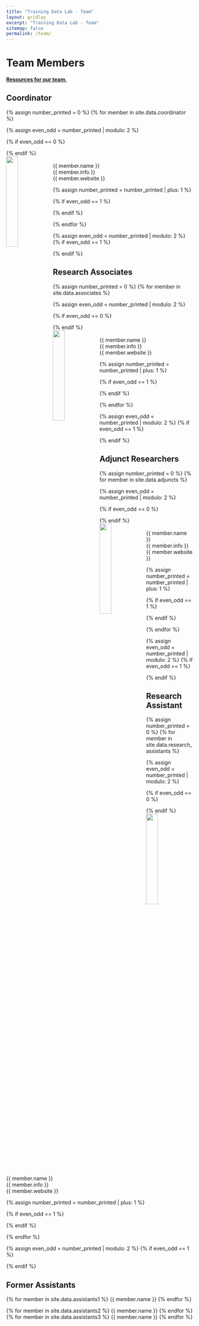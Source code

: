 ```yaml
---
title: "Training Data Lab - Team"
layout: gridlay
excerpt: "Training Data Lab - Team"
sitemap: false
permalink: /team/
---
```


# Team Members

<a href="https://training-datalab.com/resources"><strong>Resources for our team</strong>.</a>

## Coordinator
{% assign number_printed = 0 %}
{% for member in site.data.coordinator %}

{% assign even_odd = number_printed | modulo: 2 %}

{% if even_odd == 0 %}
<div class="row">
{% endif %}

<div class="col-sm-6 clearfix">
  <img src="{{ site.url }}{{ site.baseurl }}/images/team/{{ member.photo }}" class="img-responsive" width="25%" style="float: left" />
  <br>{{ member.name }}<br>
  {{ member.info }}<br>{{ member.website }}
</div>

{% assign number_printed = number_printed | plus: 1 %}

{% if even_odd == 1 %}
</div>
{% endif %}

{% endfor %}

{% assign even_odd = number_printed | modulo: 2 %}
{% if even_odd == 1 %}
</div>
{% endif %}

## Research Associates
{% assign number_printed = 0 %}
{% for member in site.data.associates %}

{% assign even_odd = number_printed | modulo: 2 %}

{% if even_odd == 0 %}
<div class="row">
{% endif %}

<div class="col-sm-6 clearfix">
  <img src="{{ site.url }}{{ site.baseurl }}/images/team/{{ member.photo }}" class="img-responsive" width="25%" style="float: left" />
  <!-- <h4>{{ member.name }}</h4> -->
  <br>{{ member.name }}<br>
  <!-- {{ member.info }}<br><{{ member.email }}><br>{{ member.website }}-->
  {{ member.info }}<br>{{ member.website }}
</div>

{% assign number_printed = number_printed | plus: 1 %}

{% if even_odd == 1 %}
</div>
{% endif %}

{% endfor %}

{% assign even_odd = number_printed | modulo: 2 %}
{% if even_odd == 1 %}
</div>
{% endif %}

## Adjunct Researchers
{% assign number_printed = 0 %}
{% for member in site.data.adjuncts %}

{% assign even_odd = number_printed | modulo: 2 %}

{% if even_odd == 0 %}
<div class="row">
{% endif %}

<div class="col-sm-6 clearfix">
  <img src="{{ site.url }}{{ site.baseurl }}/images/team/{{ member.photo }}" class="img-responsive" width="25%" style="float: left" />
  <!-- <h4>{{ member.name }}</h4> -->
  <br>{{ member.name }}<br>
  <!-- {{ member.info }}<br><{{ member.email }}><br>{{ member.website }}-->
  {{ member.info }}<br>{{ member.website }}
</div>

{% assign number_printed = number_printed | plus: 1 %}

{% if even_odd == 1 %}
</div>
{% endif %}

{% endfor %}

{% assign even_odd = number_printed | modulo: 2 %}
{% if even_odd == 1 %}
</div>
{% endif %}

## Research Assistant
{% assign number_printed = 0 %}
{% for member in site.data.research_assistants %}

{% assign even_odd = number_printed | modulo: 2 %}

{% if even_odd == 0 %}
<div class="row">
{% endif %}

<div class="col-sm-6 clearfix">
  <img src="{{ site.url }}{{ site.baseurl }}/images/team/{{ member.photo }}" class="img-responsive" width="25%" style="float: left" />
  <!-- <h4>{{ member.name }}</h4> -->
  <br>{{ member.name }}<br>
  <!-- {{ member.info }}<br><{{ member.email }}><br>{{ member.website }}-->
  {{ member.info }}<br>{{ member.website }}
</div>

{% assign number_printed = number_printed | plus: 1 %}

{% if even_odd == 1 %}
</div>
{% endif %}

{% endfor %}

{% assign even_odd = number_printed | modulo: 2 %}
{% if even_odd == 1 %}
</div>
{% endif %}

## Former Assistants
<div class="row">

<div class="col-sm-4 clearfix">

{% for member in site.data.assistants1 %}
{{ member.name }}
{% endfor %}
</div>

<div class="col-sm-4 clearfix">
{% for member in site.data.assistants2 %}
{{ member.name }}
{% endfor %}
</div>

<div class="col-sm-4 clearfix">
{% for member in site.data.assistants3 %}
{{ member.name }}
{% endfor %}
</div>

</div>
